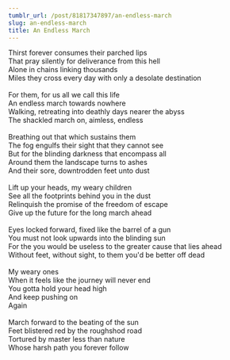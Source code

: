 ```yaml
---
tumblr_url: /post/81817347897/an-endless-march
slug: an-endless-march
title: An Endless March
---
```

Thirst forever consumes their parched lips<br />
That pray silently for deliverance from this hell<br />
Alone in chains linking thousands<br />
Miles they cross every day with only a desolate destination<br />
<br />
For them, for us all we call this life<br />
An endless march towards nowhere<br />
Walking, retreating into deathly days nearer the abyss<br />
The shackled march on, aimless, endless<br />
<br />
Breathing out that which sustains them<br />
The fog engulfs their sight that they cannot see<br />
But for the blinding darkness that encompass all<br />
Around them the landscape turns to ashes<br />
And their sore, downtrodden feet unto dust<br />
<br />
Lift up your heads, my weary children<br />
See all the footprints behind you in the dust<br />
Relinquish the promise of the freedom of escape<br />
Give up the future for the long march ahead<br />
<br />
Eyes locked forward, fixed like the barrel of a gun<br />
You must not look upwards into the blinding sun<br />
For the you would be useless to the greater cause that lies ahead<br />
Without feet, without sight, to them you'd be better off dead<br />
<br />
My weary ones<br />
When it feels like the journey will never end<br />
You gotta hold your head high<br />
And keep pushing on<br />
Again<br />
<br />
March forward to the beating of the sun<br />
Feet blistered red by the roughshod road<br />
Tortured by master less than nature<br />
Whose harsh path you forever follow<br />
